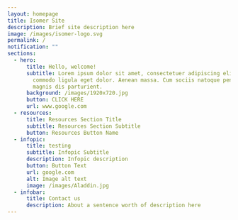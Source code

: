 ```yaml
---
layout: homepage
title: Isomer Site
description: Brief site description here
image: /images/isomer-logo.svg
permalink: /
notification: ""
sections:
  - hero:
      title: Hello, welcome!
      subtitle: Lorem ipsum dolor sit amet, consectetuer adipiscing elit. Aenean
        commodo ligula eget dolor. Aenean massa. Cum sociis natoque penatibus et
        magnis dis parturient.
      background: /images/1920x720.jpg
      button: CLICK HERE
      url: www.google.com
  - resources:
      title: Resources Section Title
      subtitle: Resources Section Subtitle
      button: Resources Button Name
  - infopic:
      title: testing
      subtitle: Infopic Subtitle
      description: Infopic description
      button: Button Text
      url: google.com
      alt: Image alt text
      image: /images/Aladdin.jpg
  - infobar:
      title: Contact us
      description: About a sentence worth of description here
---
```

